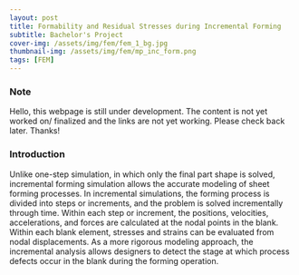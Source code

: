 ```yaml
---
layout: post
title: Formability and Residual Stresses during Incremental Forming
subtitle: Bachelor's Project
cover-img: /assets/img/fem/fem_1_bg.jpg
thumbnail-img: /assets/img/fem/mp_inc_form.png
tags: [FEM]
---
```


<h3>Note</h3>
Hello, this webpage is still under development. The content is not yet worked on/ finalized and the links are not yet working. Please check back later. Thanks!

<!-- 
<p style="text-align: center; font-size:30px">Hey There!</p>

<div style="text-align: justify; padding: 0px 0px 0px -50px"> Sorry, the page you are looking for is not built completely or deployed yet. &emsp; Hopefully, It will be up and running in no time.&emsp;<br><br></div>
<img src="/assets/img/under_construction.png" alt="Sky" style="display: block; margin-right: auto; margin-left: auto;">

<p style="text-align: justify; font-size:30px">Check out other pages!! </p>

<a href="/2022-08-04-post1/" target="_blank" title="Certificate link">Test Page</a> -->

<h3>Introduction</h3>
<p>
Unlike one-step simulation, in which only the final part shape is solved, incremental forming simulation allows the accurate modeling of sheet forming processes. In incremental simulations, the forming process is divided into steps or increments, and the problem is solved incrementally through time. Within each step or increment, the positions, velocities, accelerations, and forces are calculated at the nodal points in the blank. Within each blank element, stresses and strains can be evaluated from nodal displacements. As a more rigorous modeling approach, the incremental analysis allows designers to detect the stage at which process defects occur in the blank during the forming operation.
</p>